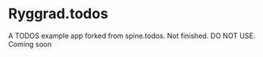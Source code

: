 # Ryggrad.todos

A TODOS example app forked from spine.todos. Not finished. DO NOT USE. Coming soon
